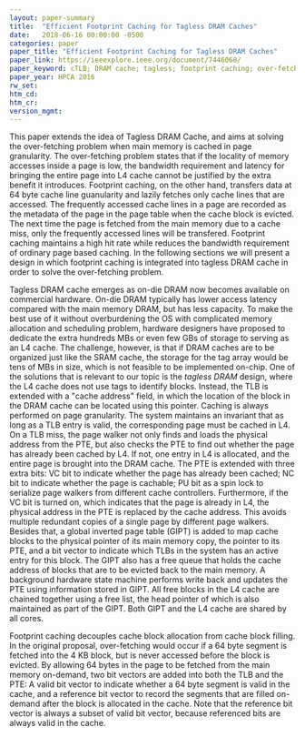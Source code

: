```yaml
---
layout: paper-summary
title:  "Efficient Footprint Caching for Tagless DRAM Caches"
date:   2018-06-16 00:00:00 -0500
categories: paper
paper_title: "Efficient Footprint Caching for Tagless DRAM Caches"
paper_link: https://ieeexplore.ieee.org/document/7446068/
paper_keyword: cTLB; DRAM cache; tagless; footprint caching; over-fetching
paper_year: HPCA 2016
rw_set: 
htm_cd: 
htm_cr: 
version_mgmt: 
---
```


This paper extends the idea of Tagless DRAM Cache, and aims at solving the over-fetching
problem when main memory is cached in page granularity. The over-fetching problem states that
if the locality of memory accesses inside a page is low, the bandwidth requirement and latency for 
bringing the entire page into L4 cache cannot be justified by the extra benefit it introduces. Footprint 
caching, on the other hand, transfers data at 64 byte cache line guanularity and lazily fetches only cache 
lines that are accessed. The frequently accessed cache lines in a page are recorded as the metadata
of the page in the page table when the cache block is evicted. The next time the page is fetched from the main 
memory due to a cache miss, only the frequently accessed lines will be transfered. Footprint caching maintains 
a high hit rate while reduces the bandwidth requirement of ordinary page based caching. In the following sections
we will present a design in which footprint caching is integrated into tagless DRAM cache in order to 
solve the over-fetching problem.

Tagless DRAM cache emerges as on-die DRAM now becomes available on commercial hardware. On-die DRAM
typically has lower access latency compared with the main memory DRAM, but has less capacity. To make the 
best use of it without overburdening the OS with complicated memory allocation and scheduling problem, hardware 
designers have proposed to dedicate the extra hundreds MBs or even few GBs of storage to serving as an L4 cache. 
The challenge, however, is that if DRAM caches are to be organized just like the SRAM cache, the storage 
for the tag array would be tens of MBs in size, which is not feasible to be implemented on-chip. One of the solutions
that is relevant to our topic is the *tagless DRAM* design, where the L4 cache does not use tags to identify blocks.
Instead, the TLB is extended with a "cache address" field, in which the location of the block in the DRAM cache 
can be located using this pointer. Caching is always performed on page granularity. The system maintains an 
invariant that as long as a TLB entry is valid, the corresponding page must be cached in L4. On a TLB miss, the 
page walker not only finds and loads the physical address from the PTE, but also checks the PTE to find out 
whether the page has already been cached by L4. If not, one entry in L4 is allocated, and the entire page is 
brought into the DRAM cache. The PTE is extended with three extra bits: VC bit to indicate whether the page 
has already been cached; NC bit to indicate whether the page is cachable; PU bit as a spin lock to serialize
page walkers from different cache controllers. Furthermore, if the VC bit is turned on, which indicates that
the page is already in L4, the physical address in the PTE is replaced by the cache address. This avoids multiple 
redundant copies of a single page by different page walkers. Besides that, a global inverted page table (GIPT)
is added to map cache blocks to the physical pointer of its main memory copy, the pointer to its PTE, and a bit vector
to indicate which TLBs in the system has an active entry for this block. The GIPT also has a free queue that holds 
the cache address of blocks that are to be evicted back to the main memory. A background hardware state machine 
performs write back and updates the PTE using information stored in GIPT. All free blocks in the L4 cache are 
chained together using a free list, the head pointer of which is also maintained as part of the GIPT. Both GIPT
and the L4 cache are shared by all cores.

Footprint caching decouples cache block allocation from cache block filling. In the original proposal, over-fetching
would occur if a 64 byte segment is fetched into the 4 KB block, but is never accessed before the block is evicted.
By allowing 64 bytes in the page to be fetched from the main memory on-demand, two bit vectors are added into both the 
TLB and the PTE: A valid bit vector to indicate whether a 64 byte segment is valid in the cache, and a reference bit
vector to record the segments that are filled on-demand after the block is allocated in the cache. Note that the 
reference bit vector is always a subset of valid bit vector, because referenced bits are always valid in the cache.